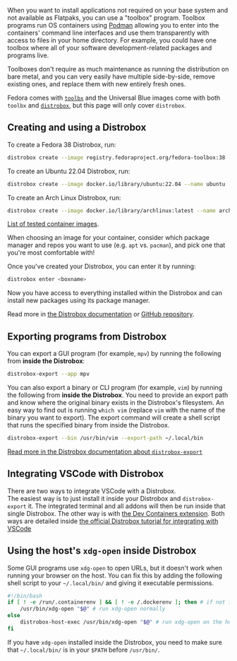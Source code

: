 When you want to install applications not required on your base system and not available as Flatpaks, you can use a "toolbox" program. Toolbox programs run OS containers using [Podman](https://podman.io/) allowing you to enter into the containers' command line interfaces and use them transparently with access to files in your home directory. For example, you could have one toolbox where all of your software development-related packages and programs live.

Toolboxes don't require as much maintenance as running the distribution on bare metal, and you can very easily have multiple side-by-side, remove existing ones, and replace them with new entirely fresh ones.

Fedora comes with [`toolbx`](https://containertoolbx.org/) and the Universal Blue images come with both `toolbx` and [`distrobox`](https://distrobox.privatedns.org/), but this page will only cover `distrobox`.

## Creating and using a Distrobox

To create a Fedora 38 Distrobox, run:

```bash
distrobox create --image registry.fedoraproject.org/fedora-toolbox:38 --name fedora
```

To create an Ubuntu 22.04 Distrobox, run:

```bash
distrobox create --image docker.io/library/ubuntu:22.04 --name ubuntu
```

To create an Arch Linux Distrobox, run:

```bash
distrobox create --image docker.io/library/archlinux:latest --name arch
```

[List of tested container images](https://distrobox.privatedns.org/compatibility/#containers-distros).

When choosing an image for your container, consider which package manager and repos you want to use (e.g. `apt` vs. `pacman`), and pick one that you're most comfortable with!

Once you've created your Distrobox, you can enter it by running:

```bash
distrobox enter <boxname>
```

Now you have access to everything installed within the Distrobox and can install new packages using its package manager.

Read more in [the Distrobox documentation](https://distrobox.privatedns.org/) or [GitHub repository](https://github.com/89luca89/distrobox).

## Exporting programs from Distrobox

You can export a GUI program (for example, `mpv`) by running the following from **inside the Distrobox**:

```bash
distrobox-export --app mpv
```

You can also export a binary or CLI program (for example, `vim`) by running the following from **inside the Distrobox**. You need to provide an export path and know where the original binary exists in the Distrobox's filesystem. An easy way to find out is running `which vim` (replace `vim` with the name of the binary you want to export). The export command will create a shell script that runs the specified binary from inside the Distrobox.

```bash
distrobox-export --bin /usr/bin/vim --export-path ~/.local/bin
```

[Read more in the Distrobox documentation about `distrobox-export`](https://distrobox.privatedns.org/usage/distrobox-export/)

## Integrating VSCode with Distrobox

There are two ways to integrate VSCode with a Distrobox.  
The easiest way is to just install it inside your Distrobox and `distrobox-export` it. The integrated terminal and all addons will then be run inside that single Distrobox. The other way is with [the Dev Containers extension](https://marketplace.visualstudio.com/items?itemName=ms-vscode-remote.remote-containers).
Both ways are detailed inside [the official Distrobox tutorial for integrating with VSCode](https://distrobox.privatedns.org/posts/integrate_vscode_distrobox/)

## Using the host's `xdg-open` inside Distrobox

Some GUI programs use `xdg-open` to open URLs, but it doesn't work when running your browser on the host.
You can fix this by adding the following shell script to your `~/.local/bin/` and giving it executable permissions.

```bash
#!/bin/bash
if [ ! -e /run/.containerenv ] && [ ! -e /.dockerenv ]; then # if not inside a container
    /usr/bin/xdg-open "$@" # run xdg-open normally
else
    distrobox-host-exec /usr/bin/xdg-open "$@" # run xdg-open on the host
fi
```

If you have `xdg-open` installed inside the Distrobox, you need to make sure that `~/.local/bin/` is in your `$PATH` before `/usr/bin/`.